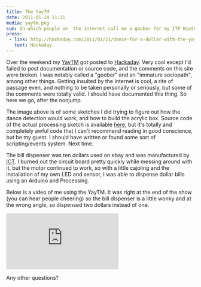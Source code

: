 ```yaml
---
title: The YayTM
date: 2011-01-24 11:11
media: yaytm.png
sum: In which people on  the internet call me a goober for my ITP Winter Show project.
press:
 - link: http://hackaday.com/2011/01/21/dance-for-a-dollar-with-the-yaytm
   text: Hackaday
---
```


<p>Over the weekend my <a href="http://yaytm.com"> YayTM</a> got posted to <a href="http://hackaday.com/2011/01/21/dance-for-a-dollar-with-the-yaytm/">Hackaday</a>. Very cool except I'd failed to post documentation or source code, and the comments on this site were broken. I was notably called a "goober" and an "immature sociopath", among other things. Getting insulted by the Internet is cool, a rite of passage even, and nothing to be taken personally or seriously, but some of the comments were totally valid. I should have documented this thing. So here we go, after the nonjump.</p>
<p>The image above is of some sketches I did trying to figure out how the dance detection would work, and how to build the acrylic box. Source code of the actual processing sketch is available <a href="http://static.zazerr.webfactional.com/zblog_site_media/drop/yaytmsource.zip">here</a>, but it's totally and completely awful code that I can't recommend reading in good conscience, but be my guest. I should have written or found some sort of scripting/events system. Next time. </p>

<p> The bill dispenser was ten dollars used on ebay and was manufactured by <a href="http://www.ict-america.com/product/dispensing_devices.asp">ICT</a>. I burned out the circuit board pretty quickly while messing around with it, but the motor continued to work, so with a little cajoling and the installation of my own LED and sensor, I was able to dispense dollar bills using an Arduino and Processing.</p>

<p> Below is a video of me using the YayTM. It was right at the end of the show (you can hear people cheering) so the bill dispenser is a little wonky and at the wrong angle, so dispensed two dollars instead of one.</p>

<iframe src="http://www.youtube.com/embed/_QA9ehljs1I" frameborder="0" allowfullscreen></iframe>


<p>Any other questions?</p>

